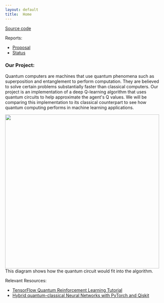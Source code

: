 ```yaml
---
layout: default
title:  Home
---
```


[Source code](https://github.com/fvelasquez12/Superposition)

Reports:

- [Proposal](https://fvelasquez12.github.io/Superposition/proposal.html)
- [Status](https://fvelasquez12.github.io/Superposition/status.html)

### Our Project:
Quantum computers are machines that use quantum phenomena such as superposition and entanglement to perform computation. They are believed to solve certain problems substantially faster than classical computers. Our project is an implementation of a deep Q-learning algorithm that uses quantum circuits to help approximate the agent's Q values. We will be comparing this implementation to its classical counterpart to see how quantum computing performs in machine learning applications. 

<img src="https://user-images.githubusercontent.com/31495624/142091522-7133f584-8b47-4ddc-bbd4-098e4287f90d.png" width="500">
This diagram shows how the quantum circuit would fit into the algorithm.


Relevant Resources:
- [TensorFlow Quantum Reinforcement Learning Tutorial](https://www.tensorflow.org/quantum/tutorials/quantum_reinforcement_learning)
- [Hybrid quantum-classical Neural Networks with PyTorch and Qiskit](https://qiskit.org/textbook/ch-machine-learning/machine-learning-qiskit-pytorch.html) 
